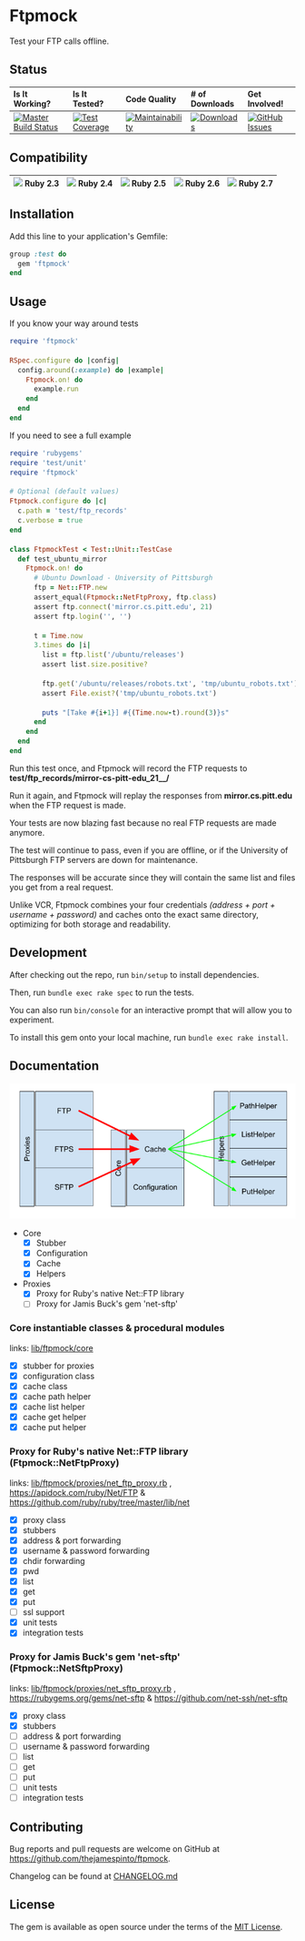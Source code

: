 # Ftpmock

Test your FTP calls offline.

## Status

| Is It Working? | Is It Tested? | Code Quality | **# of Downloads** |  **Get Involved!** |
|:---|:---|:---|:---|:---|
| [![Master Build Status](https://api.travis-ci.org/thejamespinto/ftpmock.svg?branch=master)](https://travis-ci.org/thejamespinto/ftpmock) | [![Test Coverage](https://api.codeclimate.com/v1/badges/25ac02fa4774e3fcb569/test_coverage)](https://codeclimate.com/github/thejamespinto/ftpmock/test_coverage) | [![Maintainability](https://api.codeclimate.com/v1/badges/25ac02fa4774e3fcb569/maintainability)](https://codeclimate.com/github/thejamespinto/ftpmock/maintainability) | [![Downloads](http://img.shields.io/gem/dt/ftpmock.svg)](https://rubygems.org/gems/ftpmock) | [![GitHub Issues](https://img.shields.io/github/issues/thejamespinto/ftpmock.svg)](https://github.com/thejamespinto/ftpmock/issues) |

## Compatibility

| <image width=16 src='./images/ruby.png'> Ruby 2.3 | <image width=16 src='./images/ruby.png'> Ruby 2.4  | <image width=16 src='./images/ruby.png'> Ruby 2.5 | <image width=16 src='./images/ruby.png'> Ruby 2.6 | <image width=16 src='./images/ruby.png'> Ruby 2.7 |
| :--- | :--- | :--- | :--- | :--- |

## Installation

Add this line to your application's Gemfile:

```ruby
group :test do
  gem 'ftpmock'
end
```

## Usage

If you know your way around tests

```ruby
require 'ftpmock'

RSpec.configure do |config|
  config.around(:example) do |example|
    Ftpmock.on! do
      example.run
    end
  end
end
```

If you need to see a full example

```ruby
require 'rubygems'
require 'test/unit'
require 'ftpmock'

# Optional (default values)
Ftpmock.configure do |c|
  c.path = 'test/ftp_records'
  c.verbose = true
end

class FtpmockTest < Test::Unit::TestCase
  def test_ubuntu_mirror
    Ftpmock.on! do
      # Ubuntu Download - University of Pittsburgh
      ftp = Net::FTP.new
      assert_equal(Ftpmock::NetFtpProxy, ftp.class)
      assert ftp.connect('mirror.cs.pitt.edu', 21)
      assert ftp.login('', '')

      t = Time.now
      3.times do |i|
        list = ftp.list('/ubuntu/releases')
        assert list.size.positive?

        ftp.get('/ubuntu/releases/robots.txt', 'tmp/ubuntu_robots.txt')
        assert File.exist?('tmp/ubuntu_robots.txt')

        puts "[Take #{i+1}] #{(Time.now-t).round(3)}s"
      end
    end
  end
end
```

Run this test once, and Ftpmock will record the FTP requests to __test/ftp\_records/mirror-cs-pitt-edu\_21\_\_/__

Run it again, and Ftpmock will replay the responses from __mirror.cs.pitt.edu__ when the FTP request is made.

Your tests are now blazing fast because no real FTP requests are made anymore.

The test will continue to pass, even if you are offline, or if the University of Pittsburgh FTP servers are down for maintenance.

The responses will be accurate since they will contain the same list and files you get from a real request.

Unlike VCR, Ftpmock combines your four credentials _(address + port + username + password)_ and caches onto the exact same directory, optimizing for both storage and readability.

## Development

After checking out the repo, run `bin/setup` to install dependencies.

Then, run `bundle exec rake spec` to run the tests.

You can also run `bin/console` for an interactive prompt that will allow you to experiment.

To install this gem onto your local machine, run `bundle exec rake install`.

## Documentation

![Chart](./images/ftpmock.png)

- Core
    - [x] Stubber
    - [x] Configuration
    - [x] Cache
    - [x] Helpers
- Proxies
    - [x] Proxy for Ruby's native Net::FTP library
    - [ ] Proxy for Jamis Buck's gem 'net-sftp'

### Core instantiable classes & procedural modules

links: [lib/ftpmock/core](./lib/ftpmock/core)

- [x] stubber for proxies
- [x] configuration class
- [x] cache class
- [x] cache path helper
- [x] cache list helper
- [x] cache get helper
- [x] cache put helper

### Proxy for Ruby's native Net::FTP library (Ftpmock::NetFtpProxy)

links: [lib/ftpmock/proxies/net_ftp_proxy.rb](./lib/ftpmock/proxies/net_ftp_proxy.rb) , https://apidock.com/ruby/Net/FTP & https://github.com/ruby/ruby/tree/master/lib/net

- [x] proxy class
- [x] stubbers
- [x] address & port forwarding
- [x] username & password forwarding
- [x] chdir forwarding
- [x] pwd
- [x] list
- [x] get
- [x] put
- [ ] ssl support
- [x] unit tests
- [x] integration tests

### Proxy for Jamis Buck's gem 'net-sftp' (Ftpmock::NetSftpProxy)

links: [lib/ftpmock/proxies/net_sftp_proxy.rb](./lib/ftpmock/proxies/net_sftp_proxy.rb) , https://rubygems.org/gems/net-sftp & https://github.com/net-ssh/net-sftp

- [x] proxy class
- [x] stubbers
- [ ] address & port forwarding
- [ ] username & password forwarding
- [ ] list
- [ ] get
- [ ] put
- [ ] unit tests
- [ ] integration tests

## Contributing

Bug reports and pull requests are welcome on GitHub at https://github.com/thejamespinto/ftpmock.

Changelog can be found at [CHANGELOG.md](./CHANGELOG.md)

## License

The gem is available as open source under the terms of the [MIT License](https://opensource.org/licenses/MIT).
